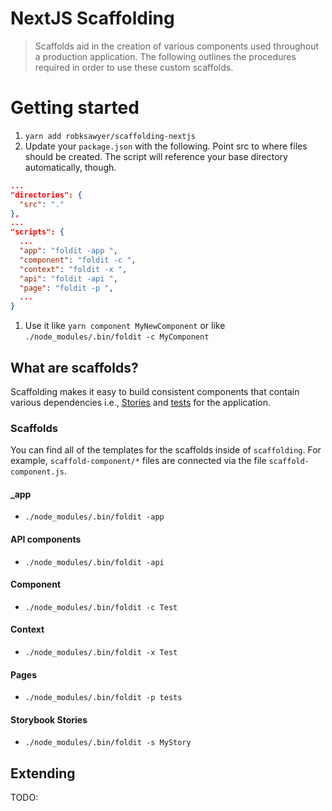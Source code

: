 # NextJS Scaffolding

> Scaffolds aid in the creation of various components used throughout a production application. The following outlines the procedures required in order to use these custom scaffolds.

# Getting started

1. `yarn add robksawyer/scaffolding-nextjs`
1. Update your `package.json` with the following. Point src to where files should be created. The script will reference your base directory automatically, though.

```json
...
"directories": {
  "src": "."
},
...
"scripts": {
  ...
  "app": "foldit -app ",
  "component": "foldit -c ",
  "context": "foldit -x ",
  "api": "foldit -api ",
  "page": "foldit -p ",
  ...
}
```

1. Use it like `yarn component MyNewComponent` or like `./node_modules/.bin/foldit -c MyComponent`

## What are scaffolds?

Scaffolding makes it easy to build consistent components that contain various dependencies i.e., [Stories](https://storybook.js.org/) and [tests](https://jestjs.io/) for the application.

### Scaffolds

You can find all of the templates for the scaffolds inside of `scaffolding`. For example, `scaffold-component/*` files are connected via the file `scaffold-component.js`.

#### \_app

- `./node_modules/.bin/foldit -app`

#### API components

- `./node_modules/.bin/foldit -api `

#### Component

- `./node_modules/.bin/foldit -c Test`

#### Context

- `./node_modules/.bin/foldit -x Test`

#### Pages

- `./node_modules/.bin/foldit -p tests`

#### Storybook Stories

- `./node_modules/.bin/foldit -s MyStory`

## Extending

TODO:

